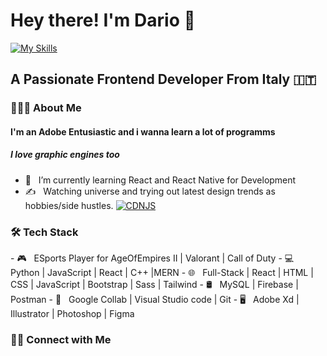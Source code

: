 <h1> Hey there! I'm Dario 👋 </h1>

[![My Skills](https://skillicons.dev/icons?i=js,gatsby,react,figma,bootstrap,tailwind,laravel,vue,python,php,illustrator,photoshop,premiere,unreal,unity)](https://skillicons.dev)
<h2> A Passionate Frontend Developer From Italy  🇮🇹 </h2>
<h3> 👨🏻‍💻 About Me </h3>
<h4> I'm an Adobe Entusiastic and i wanna learn a lot of programms</h4>
<h5> I love graphic engines too</h5>


- 🔭 &nbsp; I’m currently learning React and React Native for Development
- ✍️ &nbsp; Watching universe and trying out latest design trends as hobbies/side hustles. 
[![CDNJS](https://img.shields.io/cdnjs/v/reactstrap.svg)](https://cdnjs.com/libraries/reactstrap)

<h3>🛠 Tech Stack</h3>
- 🎮  &nbsp; ESports Player for AgeOfEmpires II | Valorant | Call of Duty
- 💻 &nbsp; Python | JavaScript | React | C++ |MERN  
- 🌐 &nbsp; Full-Stack | React | HTML | CSS | JavaScript | Bootstrap | Sass | Tailwind 
- 🛢 &nbsp; MySQL | Firebase | Postman
- 🔧 &nbsp; Google Collab  | Visual Studio code  | Git
- 🖥 &nbsp; Adobe Xd | Illustrator | Photoshop | Figma

<h3> 🤝🏻 Connect with Me </h3>




